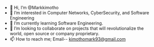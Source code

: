 - 👋 Hi, I’m @Markkimotho
- 👀 I’m interested in Computer Networks, CyberSecurity, and Software Engineering
- 🌱 I’m currently learning Software Engineering.  
- 💞️ I’m looking to collaborate on projects that will revolutionalize the world, open source or company proprietary. 
- 📫 How to reach me; Email-- kimothomark93@gmail.com

<!---
Markkimotho/Markkimotho is a ✨ special ✨ repository because its `README.md` (this file) appears on your GitHub profile.
You can click the Preview link to take a look at your changes.
--->
